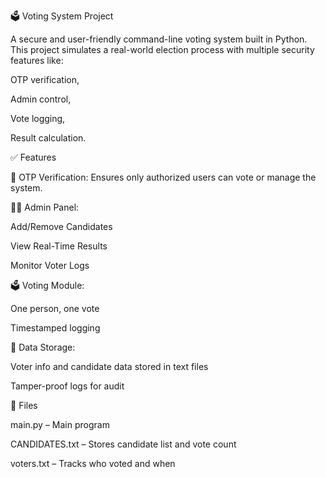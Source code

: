 🗳️ Voting System Project

A secure and user-friendly command-line voting system built in Python. This project simulates a real-world election process with multiple security features like:

OTP verification,

Admin control,

Vote logging,

Result calculation.

✅ Features

🔐 OTP Verification: Ensures only authorized users can vote or manage the system.

🧑‍💼 Admin Panel:

Add/Remove Candidates

View Real-Time Results

Monitor Voter Logs

🗳️ Voting Module:

One person, one vote

Timestamped logging

🧾 Data Storage:

Voter info and candidate data stored in text files

Tamper-proof logs for audit

📁 Files

main.py – Main program

CANDIDATES.txt – Stores candidate list and vote count

voters.txt – Tracks who voted and when
